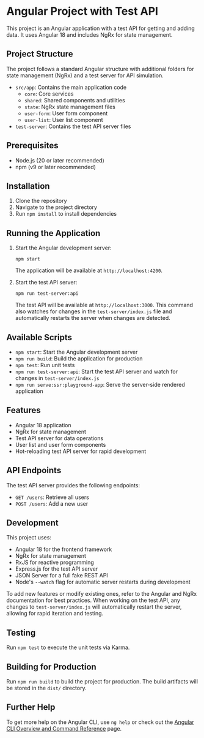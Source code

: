 # Angular Project with Test API

This project is an Angular application with a test API for getting and adding data. It uses Angular 18 and includes NgRx for state management.

## Project Structure

The project follows a standard Angular structure with additional folders for state management (NgRx) and a test server for API simulation.

- `src/app`: Contains the main application code
  - `core`: Core services
  - `shared`: Shared components and utilities
  - `state`: NgRx state management files
  - `user-form`: User form component
  - `user-list`: User list component
- `test-server`: Contains the test API server files

## Prerequisites

- Node.js (20 or later recommended)
- npm (v9 or later recommended)

## Installation

1. Clone the repository
2. Navigate to the project directory
3. Run `npm install` to install dependencies

## Running the Application

1. Start the Angular development server:

   ```
   npm start
   ```

   The application will be available at `http://localhost:4200`.

2. Start the test API server:
   ```
   npm run test-server:api
   ```
   The test API will be available at `http://localhost:3000`.
   This command also watches for changes in the `test-server/index.js` file and automatically restarts the server when changes are detected.

## Available Scripts

- `npm start`: Start the Angular development server
- `npm run build`: Build the application for production
- `npm test`: Run unit tests
- `npm run test-server:api`: Start the test API server and watch for changes in `test-server/index.js`
- `npm run serve:ssr:playground-app`: Serve the server-side rendered application

## Features

- Angular 18 application
- NgRx for state management
- Test API server for data operations
- User list and user form components
- Hot-reloading test API server for rapid development

## API Endpoints

The test API server provides the following endpoints:

- `GET /users`: Retrieve all users
- `POST /users`: Add a new user

## Development

This project uses:

- Angular 18 for the frontend framework
- NgRx for state management
- RxJS for reactive programming
- Express.js for the test API server
- JSON Server for a full fake REST API
- Node's `--watch` flag for automatic server restarts during development

To add new features or modify existing ones, refer to the Angular and NgRx documentation for best practices. When working on the test API, any changes to `test-server/index.js` will automatically restart the server, allowing for rapid iteration and testing.

## Testing

Run `npm test` to execute the unit tests via Karma.

## Building for Production

Run `npm run build` to build the project for production. The build artifacts will be stored in the `dist/` directory.

## Further Help

To get more help on the Angular CLI, use `ng help` or check out the [Angular CLI Overview and Command Reference](https://angular.io/cli) page.
